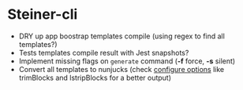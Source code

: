 # Steiner-cli

- DRY up app boostrap templates compile (using regex to find all templates?)
- Tests templates compile result with Jest snapshots?
- Implement missing flags on `generate` command (**-f** force, **-s** silent)
- Convert all templates to nunjucks (check [configure options](https://mozilla.github.io/nunjucks/api.html) like trimBlocks and lstripBlocks for a better output)
